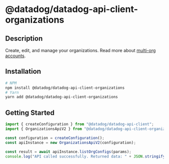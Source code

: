 # @datadog/datadog-api-client-organizations

## Description

Create, edit, and manage your organizations. Read more about [multi-org accounts](https://docs.datadoghq.com/account_management/multi_organization).

## Installation

```sh
# NPM
npm install @datadog/datadog-api-client-organizations
# Yarn
yarn add @datadog/datadog-api-client-organizations
```

## Getting Started
```ts
import { createConfiguration } from "@datadog/datadog-api-client";
import { OrganizationsApiV2 } from "@datadog/datadog-api-client-organizations";

const configuration = createConfiguration();
const apiInstance = new OrganizationsApiV2(configuration);

const result = await apiInstance.listOrgConfigs(params);
console.log("API called successfully. Returned data: " + JSON.stringify(result));
```